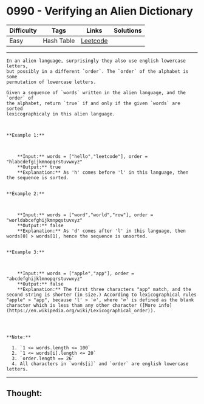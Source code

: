 # 0990 - Verifying an Alien Dictionary

Difficulty  | Tags | Links | Solutions
----------- | ---- | ----- | -----
Easy | Hash Table | [Leetcode](https://leetcode.com/problems/verifying-an-alien-dictionary/description/) |


-----------

```
In an alien language, surprisingly they also use english lowercase letters,
but possibly in a different `order`. The `order` of the alphabet is some
permutation of lowercase letters.

Given a sequence of `words` written in the alien language, and the `order` of
the alphabet, return `true` if and only if the given `words` are sorted
lexicographicaly in this alien language.



**Example 1:**

    
    
    **Input:** words = ["hello","leetcode"], order = "hlabcdefgijkmnopqrstuvwxyz"
    **Output:** true
    **Explanation:** As 'h' comes before 'l' in this language, then the sequence is sorted.
    

**Example 2:**

    
    
    **Input:** words = ["word","world","row"], order = "worldabcefghijkmnpqstuvxyz"
    **Output:** false
    **Explanation:** As 'd' comes after 'l' in this language, then words[0] > words[1], hence the sequence is unsorted.
    

**Example 3:**

    
    
    **Input:** words = ["apple","app"], order = "abcdefghijklmnopqrstuvwxyz"
    **Output:** false
    **Explanation:** The first three characters "app" match, and the second string is shorter (in size.) According to lexicographical rules "apple" > "app", because 'l' > '∅', where '∅' is defined as the blank character which is less than any other character ([More info](https://en.wikipedia.org/wiki/Lexicographical_order)).
    



**Note:**

  1. `1 <= words.length <= 100`
  2. `1 <= words[i].length <= 20`
  3. `order.length == 26`
  4. All characters in `words[i]` and `order` are english lowercase letters.
```

-----------

## Thought:
